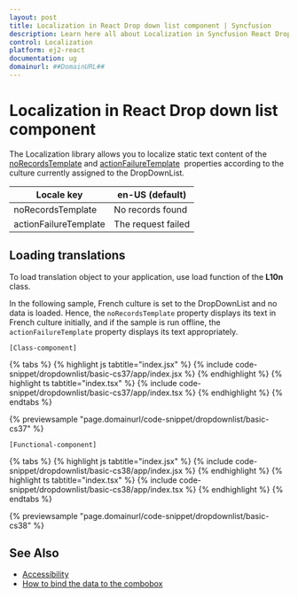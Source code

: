 ```yaml
---
layout: post
title: Localization in React Drop down list component | Syncfusion
description: Learn here all about Localization in Syncfusion React Drop down list component of Syncfusion Essential JS 2 and more.
control: Localization 
platform: ej2-react
documentation: ug
domainurl: ##DomainURL##
---
```


# Localization in React Drop down list component

The Localization library allows you to localize static text content of the [noRecordsTemplate](https://ej2.syncfusion.com/react/documentation/api/drop-down-list/#norecordstemplate) and [actionFailureTemplate](https://ej2.syncfusion.com/react/documentation/api/drop-down-list/#actionfailuretemplate) &nbsp;properties according to the culture currently assigned to the DropDownList.

| Locale key | en-US (default)  |
|------|------|
| noRecordsTemplate |  No records found |
| actionFailureTemplate | The request failed |

## Loading translations

To load translation object to your application, use load function of the **L10n** class.

In the following sample, French culture is set to the DropDownList and no data is loaded. Hence, the `noRecordsTemplate` property displays its text in French culture initially, and if the sample is run offline, the `actionFailureTemplate` property displays its text appropriately.

`[Class-component]`

{% tabs %}
{% highlight js tabtitle="index.jsx" %}
{% include code-snippet/dropdownlist/basic-cs37/app/index.jsx %}
{% endhighlight %}
{% highlight ts tabtitle="index.tsx" %}
{% include code-snippet/dropdownlist/basic-cs37/app/index.tsx %}
{% endhighlight %}
{% endtabs %}

 {% previewsample "page.domainurl/code-snippet/dropdownlist/basic-cs37" %}

`[Functional-component]`

{% tabs %}
{% highlight js tabtitle="index.jsx" %}
{% include code-snippet/dropdownlist/basic-cs38/app/index.jsx %}
{% endhighlight %}
{% highlight ts tabtitle="index.tsx" %}
{% include code-snippet/dropdownlist/basic-cs38/app/index.tsx %}
{% endhighlight %}
{% endtabs %}

 {% previewsample "page.domainurl/code-snippet/dropdownlist/basic-cs38" %}

## See Also

* [Accessibility](./accessibility/)
* [How to bind the data to the combobox](./data-binding/)